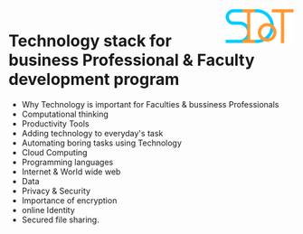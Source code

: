 <img align="right" width="120" height="60" src="https://github.com/Team-SDIoT/SDIoT_Events/blob/master/SDIoT%20New%20Logo.png">

# Technology stack for business Professional & Faculty development program


+ Why Technology is important for Faculties & bussiness Professionals
+ Computational thinking
+ Productivity Tools
+ Adding technology to everyday's task
+ Automating boring tasks using Technology
+ Cloud Computing
+ Programming languages
+ Internet & World wide web
+ Data
+ Privacy & Security
+ Importance of encryption
+ online Identity
+ Secured file sharing.

